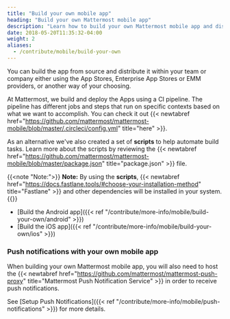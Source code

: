 ```yaml
---
title: "Build your own mobile app"
heading: "Build your own Mattermost mobile app"
description: "Learn how to build your own Mattermost mobile app and distribute it within your team."
date: 2018-05-20T11:35:32-04:00
weight: 2
aliases:
  - /contribute/mobile/build-your-own
---
```


You can build the app from source and distribute it within your team or company either using the App Stores, Enterprise App Stores or EMM providers, or another way of your choosing.

At Mattermost, we build and deploy the Apps using a CI pipeline. The pipeline has different jobs and steps that run on specific contexts based on what we want to accomplish. You can check it out {{< newtabref href="https://github.com/mattermost/mattermost-mobile/blob/master/.circleci/config.yml" title="here" >}}.

As an alternative we've also created a set of **scripts** to help automate build tasks. Learn more about the scripts by reviewing the {{< newtabref href="https://github.com/mattermost/mattermost-mobile/blob/master/package.json" title="package.json" >}} file.

{{<note "Note:">}}
**Note:** By using the **scripts**, {{< newtabref href="https://docs.fastlane.tools/#choose-your-installation-method" title="Fastlane" >}} and other dependencies will be installed in your system.
{{</note>}}



- [Build the Android app]({{< ref "/contribute/more-info/mobile/build-your-own/android" >}})
- [Build the iOS app]({{< ref "/contribute/more-info/mobile/build-your-own/ios" >}})

### Push notifications with your own mobile app

When building your own Mattermost mobile app, you will also need to host the {{< newtabref href="https://github.com/mattermost/mattermost-push-proxy" title="Mattermost Push Notification Service" >}} in order to receive push notifications.

See [Setup Push Notifications]({{< ref "/contribute/more-info/mobile/push-notifications" >}}) for more details.
